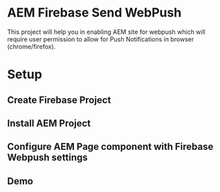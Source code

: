 # AEM Firebase Send WebPush

This project will help you in enabling AEM site for webpush which will require user permission to allow for Push Notifications in browser (chrome/firefox).

# Setup

## Create Firebase Project

## Install AEM Project

## Configure AEM Page component with Firebase Webpush settings

## Demo
